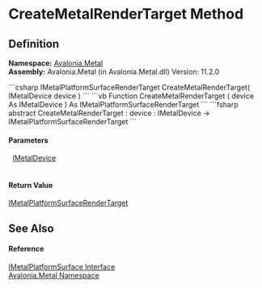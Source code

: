 # CreateMetalRenderTarget Method




## Definition
**Namespace:** <a href="N_Avalonia_Metal">Avalonia.Metal</a>  
**Assembly:** Avalonia.Metal (in Avalonia.Metal.dll) Version: 11.2.0

<Tabs groupId="api-code-preview">
<TabItem value="csharp" label="C#">
```csharp
IMetalPlatformSurfaceRenderTarget CreateMetalRenderTarget(
	IMetalDevice device
)
```
</TabItem>
<TabItem value="vb" label="VB">
```vb
Function CreateMetalRenderTarget ( 
	device As IMetalDevice
) As IMetalPlatformSurfaceRenderTarget
```
</TabItem>
<TabItem value="fsharp" label="F#">
```fsharp
abstract CreateMetalRenderTarget : 
        device : IMetalDevice -> IMetalPlatformSurfaceRenderTarget 
```
</TabItem>
</Tabs>



#### Parameters
<dl><dt>  <a href="T_Avalonia_Metal_IMetalDevice">IMetalDevice</a></dt><dd> </dd></dl>

#### Return Value
<a href="T_Avalonia_Metal_IMetalPlatformSurfaceRenderTarget">IMetalPlatformSurfaceRenderTarget</a>

## See Also


#### Reference
<a href="T_Avalonia_Metal_IMetalPlatformSurface">IMetalPlatformSurface Interface</a>  
<a href="N_Avalonia_Metal">Avalonia.Metal Namespace</a>  
